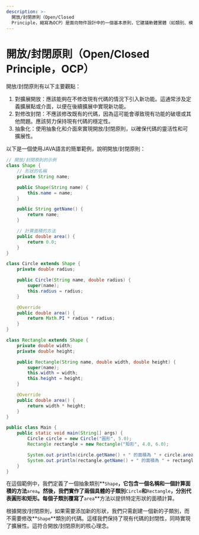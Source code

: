 ```yaml
---
description: >-
  開放/封閉原則（Open/Closed
  Principle，縮寫為OCP）是面向物件設計中的一個基本原則，它建議軟體實體（如類別、模組、函式等）應該對擴展開放，對修改封閉。這意味著當需求改變時，應該通過擴展現有代碼來引入新功能，而不是修改既有的代碼。這有助於減少對現有代碼的風險，同時提高代碼的可維護性和可擴展性。
---
```


# 開放/封閉原則（Open/Closed Principle，OCP）

開放/封閉原則有以下主要觀點：

1. 對擴展開放：應該能夠在不修改現有代碼的情況下引入新功能。這通常涉及定義擴展點或介面，以便在後續擴展中實現新功能。
2. 對修改封閉：不應該修改既有的代碼，因為這可能會導致現有功能的破壞或其他問題。應該努力保持現有代碼的穩定性。
3. 抽象化：使用抽象化和介面來實現開放/封閉原則，以確保代碼的靈活性和可擴展性。

以下是一個使用JAVA語言的簡單範例，說明開放/封閉原則：

```java
// 開放/封閉原則的示例
class Shape {
    // 形狀的名稱
    private String name;

    public Shape(String name) {
        this.name = name;
    }

    public String getName() {
        return name;
    }

    // 計算面積的方法
    public double area() {
        return 0.0;
    }
}

class Circle extends Shape {
    private double radius;

    public Circle(String name, double radius) {
        super(name);
        this.radius = radius;
    }

    @Override
    public double area() {
        return Math.PI * radius * radius;
    }
}

class Rectangle extends Shape {
    private double width;
    private double height;

    public Rectangle(String name, double width, double height) {
        super(name);
        this.width = width;
        this.height = height;
    }

    @Override
    public double area() {
        return width * height;
    }
}

public class Main {
    public static void main(String[] args) {
        Circle circle = new Circle("圓形", 5.0);
        Rectangle rectangle = new Rectangle("矩形", 4.0, 6.0);

        System.out.println(circle.getName() + " 的面積為 " + circle.area());
        System.out.println(rectangle.getName() + " 的面積為 " + rectangle.area());
    }
}
```

在這個範例中，我們定義了一個抽象類別\*\*`Shape`**，它包含一個名稱和一個計算面積的方法**`area`**。然後，我們實作了兩個具體的子類別**`Circle`**和**`Rectangle`**，分別代表圓形和矩形。每個子類別覆寫了**`area`\*\*方法以提供特定形狀的面積計算。

根據開放/封閉原則，如果需要添加新的形狀，我們只需創建一個新的子類別，而不需要修改\*\*`Shape`\*\*類別的代碼。這樣我們保持了現有代碼的封閉性，同時實現了擴展性。這符合開放/封閉原則的核心理念。
